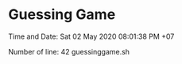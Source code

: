 # Guessing Game

Time and Date: 
Sat 02 May 2020 08:01:38 PM +07

Number of line: 
42 guessinggame.sh
